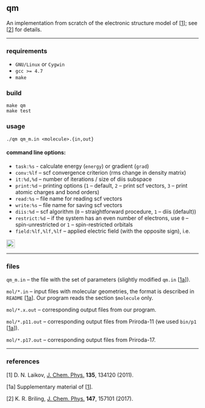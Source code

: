 
## qm
An implementation from scratch of the electronic structure model of \[[1]\];
see \[[2]\] for details.

---

### requirements
* `GNU/Linux` or `Cygwin`
* `gcc >= 4.7`
* `make`

### build
```
make qm
make test
```

### usage
```
./qm qm_m.in <molecule>.{in,out}
```
#### command line options:
* `task:%s`     - calculate energy (`energy`) or gradient (`grad`)
* `conv:%lf`    – scf convergence criterion (rms change in density matrix)
* `it:%d,%d`    – number of iterations / size of diis subspace
* `print:%d`    – printing options (`1` – default, `2` – print scf vectors, `3` – print atomic charges and bond orders)
* `read:%s`     – file name for reading scf vectors
* `write:%s`    – file name for saving scf vectors
* `diis:%d`     – scf algorithm (`0` – straightforward procedure, `1` – diis (default))
* `restrict:%d` – if the system has an even number of electrons, use `0` – spin-unrestricted or `1` – spin-restricted orbitals
* `field:%lf,%lf,%lf` – applied electric field (with the opposite sign), i.e.
<img src="http://latex.codecogs.com/svg.latex?\inline&space;\dpi{300}&space;\nabla\phi\equiv-\vec&space;E" title="\nabla\phi\equiv-\vec E" height="22" />

---

### files

`qm_m.in`  –
the file with the set of parameters
(slightly modified `qm.in` \[[1a]\]).

`mol/*.in`  –
input files with molecular geometries,
the format is described in `README` \[[1a]\].
Our program reads the section `$molecule` only.

`mol/*.x.out`  –
corresponding output files from our program.

`mol/*.p11.out` –
corresponding output files from Priroda-11
(we used `bin/p1` \[[1a]\]).

`mol/*.p17.out` –
corresponding output files from Priroda-17.

---

### references

<a name="ref1">\[1\]</a>
D. N. Laikov,  [J. Chem. Phys.][L2011] **135**, 134120 (2011).

<a name="ref1a">\[1a\]</a>
Supplementary material of \[[1]\].

<a name="ref2">\[2\]</a>
K. R. Briling, [J. Chem. Phys.][B2017] **147**, 157101 (2017).

[1]: #ref1
[1a]: #ref1a
[2]: #ref2
[L2011]:https://doi.org/10.1063/1.3646498
[B2017]:https://doi.org/10.1063/1.5000525

<a href="http://m.maploco.com/details/9af5rrkn"> <img src="http://www.maploco.com/vmap/s/9693527.png" width=1 > </a>

